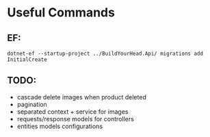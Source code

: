 # Useful Commands

## EF:
    dotnet-ef --startup-project ../BuildYourHead.Api/ migrations add InitialCreate

## TODO:
- cascade delete images when product deleted
- pagination
- separated context + service for images
- requests/response models for controllers
- entities models configurations